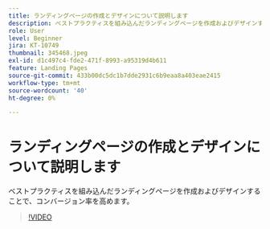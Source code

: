```yaml
---
title: ランディングページの作成とデザインについて説明します
description: ベストプラクティスを組み込んだランディングページを作成およびデザインすることで、コンバージョン率を高めます。
role: User
level: Beginner
jira: KT-10749
thumbnail: 345468.jpeg
exl-id: d1c497c4-fde2-471f-8993-a95319d4b611
feature: Landing Pages
source-git-commit: 433b00dc5dc1b7dde2931c6b9eaa8a403eae2415
workflow-type: tm+mt
source-wordcount: '40'
ht-degree: 0%

---
```


# ランディングページの作成とデザインについて説明します

ベストプラクティスを組み込んだランディングページを作成およびデザインすることで、コンバージョン率を高めます。

>[!VIDEO](https://video.tv.adobe.com/v/345468/?quality=12&learn=on)
